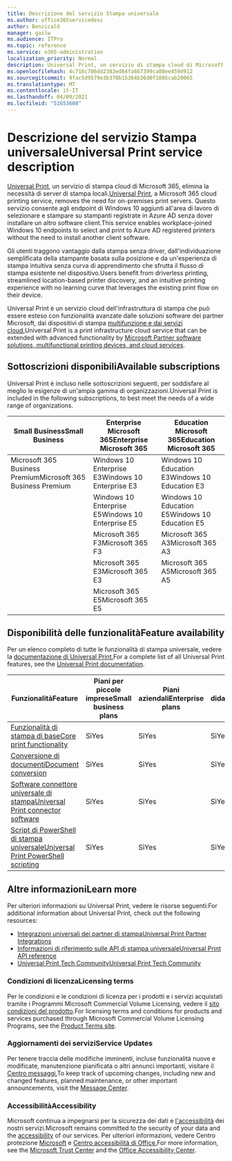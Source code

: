 ```yaml
---
title: Descrizione del servizio Stampa universale
ms.author: office365servicedesc
author: Benzicald
manager: gailw
ms.audience: ITPro
ms.topic: reference
ms.service: o365-administration
localization_priority: Normal
description: Universal Print, un servizio di stampa cloud di Microsoft 365, elimina la necessità di server di stampa locali.
ms.openlocfilehash: 4c716c706dd2383ed64fa867399ca88ee459d912
ms.sourcegitcommit: 9fac5d9579e3b370b15384b36d0f1805cab20065
ms.translationtype: MT
ms.contentlocale: it-IT
ms.lasthandoff: 04/09/2021
ms.locfileid: "51653608"
---
```

# <a name="universal-print-service-description"></a><span data-ttu-id="d6cc4-103">Descrizione del servizio Stampa universale</span><span class="sxs-lookup"><span data-stu-id="d6cc4-103">Universal Print service description</span></span>

<span data-ttu-id="d6cc4-104">[Universal Print](https://www.microsoft.com/microsoft-365/windows/universal-print), un servizio di stampa cloud di Microsoft 365, elimina la necessità di server di stampa locali.</span><span class="sxs-lookup"><span data-stu-id="d6cc4-104">[Universal Print](https://www.microsoft.com/microsoft-365/windows/universal-print), a Microsoft 365 cloud printing service, removes the need for on-premises print servers.</span></span> <span data-ttu-id="d6cc4-105">Questo servizio consente agli endpoint di Windows 10 aggiunti all'area di lavoro di selezionare e stampare su stampanti registrate in Azure AD senza dover installare un altro software client.</span><span class="sxs-lookup"><span data-stu-id="d6cc4-105">This service enables workplace-joined Windows 10 endpoints to select and print to Azure AD registered printers without the need to install another client software.</span></span>

<span data-ttu-id="d6cc4-106">Gli utenti traggono vantaggio dalla stampa senza driver, dall'individuazione semplificata della stampante basata sulla posizione e da un'esperienza di stampa intuitiva senza curva di apprendimento che sfrutta il flusso di stampa esistente nel dispositivo.</span><span class="sxs-lookup"><span data-stu-id="d6cc4-106">Users benefit from driverless printing, streamlined location-based printer discovery, and an intuitive printing experience with no learning curve that leverages the existing print flow on their device.</span></span>

<span data-ttu-id="d6cc4-107">Universal Print è un servizio cloud dell'infrastruttura di stampa che può essere esteso con funzionalità avanzate dalle soluzioni software dei partner Microsoft, dai dispositivi di stampa [multifunzione e dai servizi cloud.](/universal-print/fundamentals/universal-print-partner-integrations)</span><span class="sxs-lookup"><span data-stu-id="d6cc4-107">Universal Print is a print infrastructure cloud service that can be extended with advanced functionality by [Microsoft Partner software solutions, multifunctional printing devices, and cloud services](/universal-print/fundamentals/universal-print-partner-integrations).</span></span>

## <a name="available-subscriptions"></a><span data-ttu-id="d6cc4-108">Sottoscrizioni disponibili</span><span class="sxs-lookup"><span data-stu-id="d6cc4-108">Available subscriptions</span></span>

<span data-ttu-id="d6cc4-109">Universal Print è incluso nelle sottoscrizioni seguenti, per soddisfare al meglio le esigenze di un'ampia gamma di organizzazioni.</span><span class="sxs-lookup"><span data-stu-id="d6cc4-109">Universal Print is included in the following subscriptions, to best meet the needs of a wide range of organizations.</span></span>

| <span data-ttu-id="d6cc4-110">Small Business</span><span class="sxs-lookup"><span data-stu-id="d6cc4-110">Small Business</span></span>                 | <span data-ttu-id="d6cc4-111">Enterprise Microsoft 365</span><span class="sxs-lookup"><span data-stu-id="d6cc4-111">Enterprise Microsoft 365</span></span>     | <span data-ttu-id="d6cc4-112">Education Microsoft 365</span><span class="sxs-lookup"><span data-stu-id="d6cc4-112">Education Microsoft 365</span></span> |
|--------------------------------|------------------------------|-------------------------|
| <span data-ttu-id="d6cc4-113">Microsoft 365 Business Premium</span><span class="sxs-lookup"><span data-stu-id="d6cc4-113">Microsoft 365 Business Premium</span></span> | <span data-ttu-id="d6cc4-114">Windows 10 Enterprise E3</span><span class="sxs-lookup"><span data-stu-id="d6cc4-114">Windows 10 Enterprise E3</span></span>     | <span data-ttu-id="d6cc4-115">Windows 10 Education E3</span><span class="sxs-lookup"><span data-stu-id="d6cc4-115">Windows 10 Education E3</span></span> |
|                                | <span data-ttu-id="d6cc4-116">Windows 10 Enterprise E5</span><span class="sxs-lookup"><span data-stu-id="d6cc4-116">Windows 10 Enterprise E5</span></span>     | <span data-ttu-id="d6cc4-117">Windows 10 Education E5</span><span class="sxs-lookup"><span data-stu-id="d6cc4-117">Windows 10 Education E5</span></span> |
|                                | <span data-ttu-id="d6cc4-118">Microsoft 365 F3</span><span class="sxs-lookup"><span data-stu-id="d6cc4-118">Microsoft 365 F3</span></span>             | <span data-ttu-id="d6cc4-119">Microsoft 365 A3</span><span class="sxs-lookup"><span data-stu-id="d6cc4-119">Microsoft 365 A3</span></span>        |
|                                | <span data-ttu-id="d6cc4-120">Microsoft 365 E3</span><span class="sxs-lookup"><span data-stu-id="d6cc4-120">Microsoft 365 E3</span></span>             | <span data-ttu-id="d6cc4-121">Microsoft 365 A5</span><span class="sxs-lookup"><span data-stu-id="d6cc4-121">Microsoft 365 A5</span></span>        |
|                                | <span data-ttu-id="d6cc4-122">Microsoft 365 E5</span><span class="sxs-lookup"><span data-stu-id="d6cc4-122">Microsoft 365 E5</span></span>             |                         |

## <a name="feature-availability"></a><span data-ttu-id="d6cc4-123">Disponibilità delle funzionalità</span><span class="sxs-lookup"><span data-stu-id="d6cc4-123">Feature availability</span></span>

<span data-ttu-id="d6cc4-124">Per un elenco completo di tutte le funzionalità di stampa universale, vedere la [documentazione di Universal Print.](/universal-print/)</span><span class="sxs-lookup"><span data-stu-id="d6cc4-124">For a complete list of all Universal Print features, see the [Universal Print documentation](/universal-print/).</span></span>

| <span data-ttu-id="d6cc4-125">Funzionalità</span><span class="sxs-lookup"><span data-stu-id="d6cc4-125">Feature</span></span>                                  | <span data-ttu-id="d6cc4-126">Piani per piccole imprese</span><span class="sxs-lookup"><span data-stu-id="d6cc4-126">Small business plans</span></span> | <span data-ttu-id="d6cc4-127">Piani aziendali</span><span class="sxs-lookup"><span data-stu-id="d6cc4-127">Enterprise plans</span></span> | <span data-ttu-id="d6cc4-128">Piani didattici</span><span class="sxs-lookup"><span data-stu-id="d6cc4-128">Education plans</span></span> |
|------------------------------------------|----------------------|------------------|-----------------|
| [<span data-ttu-id="d6cc4-129">Funzionalità di stampa di base</span><span class="sxs-lookup"><span data-stu-id="d6cc4-129">Core print functionality</span></span>](/universal-print/)             | <span data-ttu-id="d6cc4-130">Sì</span><span class="sxs-lookup"><span data-stu-id="d6cc4-130">Yes</span></span>                  | <span data-ttu-id="d6cc4-131">Sì</span><span class="sxs-lookup"><span data-stu-id="d6cc4-131">Yes</span></span>              | <span data-ttu-id="d6cc4-132">Sì</span><span class="sxs-lookup"><span data-stu-id="d6cc4-132">Yes</span></span>             |
| [<span data-ttu-id="d6cc4-133">Conversione di documenti</span><span class="sxs-lookup"><span data-stu-id="d6cc4-133">Document conversion</span></span>](/universal-print/fundamentals/universal-print-document-conversion)                  | <span data-ttu-id="d6cc4-134">Sì</span><span class="sxs-lookup"><span data-stu-id="d6cc4-134">Yes</span></span>                  | <span data-ttu-id="d6cc4-135">Sì</span><span class="sxs-lookup"><span data-stu-id="d6cc4-135">Yes</span></span>              | <span data-ttu-id="d6cc4-136">Sì</span><span class="sxs-lookup"><span data-stu-id="d6cc4-136">Yes</span></span>             |
| [<span data-ttu-id="d6cc4-137">Software connettore universale di stampa</span><span class="sxs-lookup"><span data-stu-id="d6cc4-137">Universal Print connector software</span></span>](/universal-print/fundamentals/universal-print-connector-overview)   | <span data-ttu-id="d6cc4-138">Sì</span><span class="sxs-lookup"><span data-stu-id="d6cc4-138">Yes</span></span>                  | <span data-ttu-id="d6cc4-139">Sì</span><span class="sxs-lookup"><span data-stu-id="d6cc4-139">Yes</span></span>              | <span data-ttu-id="d6cc4-140">Sì</span><span class="sxs-lookup"><span data-stu-id="d6cc4-140">Yes</span></span>             |
| [<span data-ttu-id="d6cc4-141">Script di PowerShell di stampa universale</span><span class="sxs-lookup"><span data-stu-id="d6cc4-141">Universal Print PowerShell scripting</span></span>](/universal-print/fundamentals/universal-print-powershell) | <span data-ttu-id="d6cc4-142">Sì</span><span class="sxs-lookup"><span data-stu-id="d6cc4-142">Yes</span></span>                  | <span data-ttu-id="d6cc4-143">Sì</span><span class="sxs-lookup"><span data-stu-id="d6cc4-143">Yes</span></span>              | <span data-ttu-id="d6cc4-144">Sì</span><span class="sxs-lookup"><span data-stu-id="d6cc4-144">Yes</span></span>             |

## <a name="learn-more"></a><span data-ttu-id="d6cc4-145">Altre informazioni</span><span class="sxs-lookup"><span data-stu-id="d6cc4-145">Learn more</span></span>

<span data-ttu-id="d6cc4-146">Per ulteriori informazioni su Universal Print, vedere le risorse seguenti:</span><span class="sxs-lookup"><span data-stu-id="d6cc4-146">For additional information about Universal Print, check out the following resources:</span></span>

- [<span data-ttu-id="d6cc4-147">Integrazioni universali dei partner di stampa</span><span class="sxs-lookup"><span data-stu-id="d6cc4-147">Universal Print Partner Integrations</span></span>](/universal-print/fundamentals/universal-print-partner-integrations)
- [<span data-ttu-id="d6cc4-148">Informazioni di riferimento sulle API di stampa universale</span><span class="sxs-lookup"><span data-stu-id="d6cc4-148">Universal Print API reference</span></span>](/graph/universal-print-concept-overview)
- [<span data-ttu-id="d6cc4-149">Universal Print Tech Community</span><span class="sxs-lookup"><span data-stu-id="d6cc4-149">Universal Print Tech Community</span></span>](https://techcommunity.microsoft.com/t5/universal-print/ct-p/UniversalPrint)

### <a name="licensing-terms"></a><span data-ttu-id="d6cc4-150">Condizioni di licenza</span><span class="sxs-lookup"><span data-stu-id="d6cc4-150">Licensing terms</span></span>

<span data-ttu-id="d6cc4-151">Per le condizioni e le condizioni di licenza per i prodotti e i servizi acquistati tramite i Programmi Microsoft Commercial Volume Licensing, vedere il [sito condizioni del prodotto](https://www.microsoft.com/licensing/terms/).</span><span class="sxs-lookup"><span data-stu-id="d6cc4-151">For licensing terms and conditions for products and services purchased through Microsoft Commercial Volume Licensing Programs, see the [Product Terms site](https://www.microsoft.com/licensing/terms/).</span></span> 

### <a name="service-updates"></a><span data-ttu-id="d6cc4-152">Aggiornamenti dei servizi</span><span class="sxs-lookup"><span data-stu-id="d6cc4-152">Service Updates</span></span>

<span data-ttu-id="d6cc4-153">Per tenere traccia delle modifiche imminenti, incluse funzionalità nuove e modificate, manutenzione pianificata o altri annunci importanti, visitare il [Centro messaggi.](/microsoft-365/admin/manage/message-center)</span><span class="sxs-lookup"><span data-stu-id="d6cc4-153">To keep track of upcoming changes, including new and changed features, planned maintenance, or other important announcements, visit the [Message Center](/microsoft-365/admin/manage/message-center).</span></span>

### <a name="accessibility"></a><span data-ttu-id="d6cc4-154">Accessibilità</span><span class="sxs-lookup"><span data-stu-id="d6cc4-154">Accessibility</span></span>

<span data-ttu-id="d6cc4-155">Microsoft continua a impegnarsi per la sicurezza dei dati e [l'accessibilità](https://www.microsoft.com/trust-center/compliance/accessibility) dei nostri servizi.</span><span class="sxs-lookup"><span data-stu-id="d6cc4-155">Microsoft remains committed to the security of your data and the [accessibility](https://www.microsoft.com/trust-center/compliance/accessibility) of our services.</span></span> <span data-ttu-id="d6cc4-156">Per ulteriori informazioni, vedere Centro protezione [Microsoft](https://www.microsoft.com/trust-center) e [Centro accessibilità di Office.](https://support.microsoft.com/topic/office-accessibility-center-resources-for-people-with-disabilities-ecab0fcf-d143-4fe8-a2ff-6cd596bddc6d)</span><span class="sxs-lookup"><span data-stu-id="d6cc4-156">For more information, see the [Microsoft Trust Center](https://www.microsoft.com/trust-center) and the [Office Accessibility Center](https://support.microsoft.com/topic/office-accessibility-center-resources-for-people-with-disabilities-ecab0fcf-d143-4fe8-a2ff-6cd596bddc6d).</span></span>